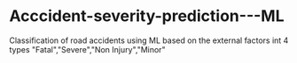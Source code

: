 # Acccident-severity-prediction---ML
Classification of road accidents using ML based on the external factors int 4 types "Fatal","Severe","Non Injury","Minor"

